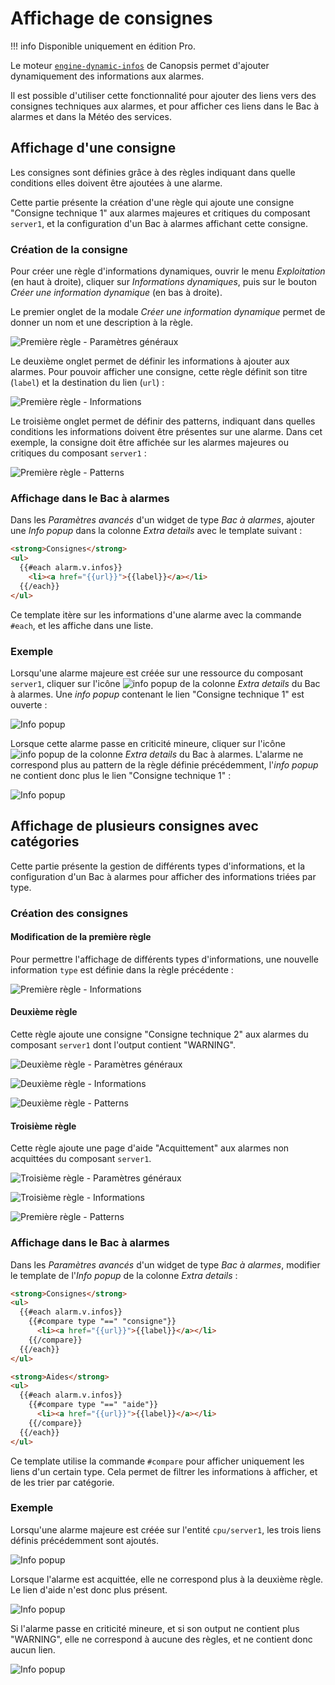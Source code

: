 # Affichage de consignes

!!! info
    Disponible uniquement en édition Pro.

Le moteur [`engine-dynamic-infos`](../menu-exploitation/informations-dynamiques/) de Canopsis permet d'ajouter dynamiquement des informations aux alarmes.

Il est possible d'utiliser cette fonctionnalité pour ajouter des liens vers des consignes techniques aux alarmes, et pour afficher ces liens dans le Bac à alarmes et dans la Météo des services.

## Affichage d'une consigne

Les consignes sont définies grâce à des règles indiquant dans quelle conditions elles doivent être ajoutées à une alarme.

Cette partie présente la création d'une règle qui ajoute une consigne "Consigne technique 1" aux alarmes majeures et critiques du composant `server1`, et la configuration d'un Bac à alarmes affichant cette consigne.

### Création de la consigne

Pour créer une règle d'informations dynamiques, ouvrir le menu *Exploitation* (en haut à droite), cliquer sur *Informations dynamiques*, puis sur le bouton *Créer une information dynamique* (en bas à droite).

Le premier onglet de la modale *Créer une information dynamique* permet de donner un nom et une description à la règle.

![Première règle - Paramètres généraux](img/dynamicinfos_rule1_general.png)

Le deuxième onglet permet de définir les informations à ajouter aux alarmes. Pour pouvoir afficher une consigne, cette règle définit son titre (`label`) et la destination du lien (`url`) :

![Première règle - Informations](img/dynamicinfos_simple_rule1_infos.png)

Le troisième onglet permet de définir des patterns, indiquant dans quelles conditions les informations doivent être présentes sur une alarme. Dans cet exemple, la consigne doit être affichée sur les alarmes majeures ou critiques du composant `server1` :

![Première règle - Patterns](img/dynamicinfos_rule1_patterns.png)

### Affichage dans le Bac à alarmes

Dans les *Paramètres avancés* d'un widget de type *Bac à alarmes*, ajouter une *Info popup* dans la colonne *Extra details* avec le template suivant :

```html
<strong>Consignes</strong>
<ul>
  {{#each alarm.v.infos}}
    <li><a href="{{url}}">{{label}}</a></li>
  {{/each}}
</ul>
```

Ce template itère sur les informations d'une alarme avec la commande `#each`, et les affiche dans une liste.

### Exemple

Lorsqu'une alarme majeure est créée sur une ressource du composant `server1`, cliquer sur l'icône ![info popup](img/dynamicinfos_infopopup_icon.png "info popup") de la colonne *Extra details* du Bac à alarmes. Une *info popup* contenant le lien "Consigne technique 1" est ouverte :

![Info popup](img/dynamicinfos_simple_infopopup.png)

Lorsque cette alarme passe en criticité mineure, cliquer sur l'icône ![info popup](img/dynamicinfos_infopopup_icon.png "info popup") de la colonne *Extra details* du Bac à alarmes. L'alarme ne correspond plus au pattern de la règle définie précédemment, l'*info popup* ne contient donc plus le lien "Consigne technique 1" :

![Info popup](img/dynamicinfos_simple_infopopup_empty.png)

## Affichage de plusieurs consignes avec catégories

Cette partie présente la gestion de différents types d'informations, et la configuration d'un Bac à alarmes pour afficher des informations triées par type.

### Création des consignes

#### Modification de la première règle

Pour permettre l'affichage de différents types d'informations, une nouvelle information `type` est définie dans la règle précédente :

![Première règle - Informations](img/dynamicinfos_complex_rule1_infos.png)

#### Deuxième règle

Cette règle ajoute une consigne "Consigne technique 2" aux alarmes du composant `server1` dont l'output contient "WARNING".

![Deuxième règle - Paramètres généraux](img/dynamicinfos_complex_rule2_general.png)

![Deuxième règle - Informations](img/dynamicinfos_complex_rule2_infos.png)

![Deuxième règle - Patterns](img/dynamicinfos_complex_rule2_patterns.png)

#### Troisième règle

Cette règle ajoute une page d'aide "Acquittement" aux alarmes non acquittées du composant `server1`.

![Troisième règle - Paramètres généraux](img/dynamicinfos_complex_rule3_general.png)

![Troisième règle - Informations](img/dynamicinfos_complex_rule3_infos.png)

![Première règle - Patterns](img/dynamicinfos_complex_rule3_patterns.png)

### Affichage dans le Bac à alarmes

Dans les *Paramètres avancés* d'un widget de type *Bac à alarmes*, modifier le template de l'*Info popup* de la colonne *Extra details* :

```html
<strong>Consignes</strong>
<ul>
  {{#each alarm.v.infos}}
    {{#compare type "==" "consigne"}}
      <li><a href="{{url}}">{{label}}</a></li>
    {{/compare}}
  {{/each}}
</ul>

<strong>Aides</strong>
<ul>
  {{#each alarm.v.infos}}
    {{#compare type "==" "aide"}}
      <li><a href="{{url}}">{{label}}</a></li>
    {{/compare}}
  {{/each}}
</ul>
```

Ce template utilise la commande `#compare` pour afficher uniquement les liens d'un certain type. Cela permet de filtrer les informations à afficher, et de les trier par catégorie.

### Exemple

Lorsqu'une alarme majeure est créée sur l'entité `cpu/server1`, les trois liens définis précédemment sont ajoutés.

![Info popup](img/dynamicinfos_complex_infopopup1.png)

Lorsque l'alarme est acquittée, elle ne correspond plus à la deuxième règle. Le lien d'aide n'est donc plus présent.

![Info popup](img/dynamicinfos_complex_infopopup2.png)

Si l'alarme passe en criticité mineure, et si son output ne contient plus "WARNING", elle ne correspond à aucune des règles, et ne contient donc aucun lien.

![Info popup](img/dynamicinfos_complex_infopopup3.png)
